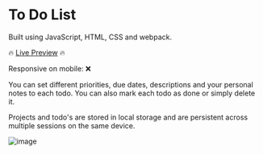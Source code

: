 # To Do List
Built using JavaScript, HTML, CSS and webpack.

🔥 [Live Preview](https://incandesc3nce.github.io/ToDo-List/) 🔥

Responsive on mobile: ❌

You can set different priorities, due dates, descriptions and your personal notes to each todo.
You can also mark each todo as done or simply delete it.

Projects and todo's are stored in local storage and are persistent across multiple sessions on the same device.

![image](https://github.com/incandesc3nce/ToDo-List/assets/62383010/4bff45f5-58ce-4601-a6dd-249f5e595df5)
